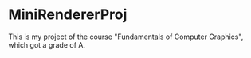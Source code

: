 # MiniRendererProj
This is my project of the course "Fundamentals of Computer Graphics", which got a grade of A.
